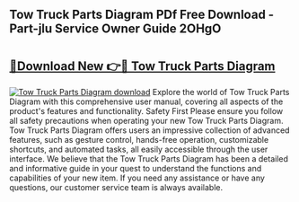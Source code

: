 ## Tow Truck Parts Diagram PDf Free Download - Part-jlu Service Owner Guide 2OHgO

# <h2><a href="http://dfqw2iv.blite.top/?on=Tow+Truck+Parts+Diagram">🔗Download New 👉🔴 Tow Truck Parts Diagram</a></h2>

[![Tow Truck Parts Diagram download](https://i.imgur.com/lujVjoI.png)](http://dfqw2iv.blite.top/?on=Tow+Truck+Parts+Diagram)
Explore the world of Tow Truck Parts Diagram with this comprehensive user manual, covering all aspects of the product's features and functionality. Safety First Please ensure you follow all safety precautions when operating your new Tow Truck Parts Diagram. Tow Truck Parts Diagram offers users an impressive collection of advanced features, such as gesture control, hands-free operation, customizable shortcuts, and automated tasks, all easily accessible through the user interface. We believe that the Tow Truck Parts Diagram has been a detailed and informative guide in your quest to understand the functions and capabilities of your new item. If you need any assistance or have any questions, our customer service team is always available.
